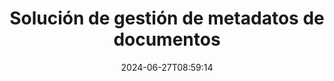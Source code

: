 ---
############################# Static ############################
layout: "family"
date:  2024-06-27T08:59:14
draft: false

product: "Metadata"
product_tag: "metadata"

lang: es

############################# Head ############################
head_title: ".NET, Java, Node.js, API de Python y aplicaciones de manipulación de metadatos en línea de GroupDocs"
head_description: "API de metadatos de documentos nativas de C# .NET y Java. Lea, escriba, edite y compare metainformación de todos los formatos populares. Analizar y exportar metadatos."

############################# Header ############################
title: "Solución de gestión de metadatos de documentos"
description:  |
  API y aplicaciones para leer, editar, reemplazar y eliminar metadatos de documentos, imágenes y otros formatos de archivos en plataformas populares.

  Agregue información de metadatos ocultos a sus archivos y documentos comerciales.

  Modifique o elimine metadatos que ya se presentan en sus documentos.

  Recopile y analice información sobre metadatos de documentos y archivos.

############################# Supported Platforms ###############################
supported_platforms:
  enable: true
  head_title: "Elige tu plataforma"
  title: "Independencia de plataforma"
  description: "GroupDocs.Metadata es compatible con una amplia gama de sistemas operativos y frameworks:"
  details_link_title: "Aprende más"

  items:
    # items loop
    - title: ".NET"
      description: GroupDocs.Metadata .NET 
      color: "blue"
      tag: "net"
      link: "/metadata/net/"
      features_link: "https://docs.groupdocs.com/metadata/net/system-requirements/"
      features:
          # features loop
          - rows: "3"
            content: |
                    .NET Core 3.0 or higher <br> .NET 5.0 or higher <br> .NET Standard 2.1
      
          # features loop
          - rows: "1"
            content: |
                    Windows <br> Linux <br> Mac OS
      
          # features loop
          - rows: "4"
            content: |
                    Microsoft Visual Studio <br> JetBrains Rider <br> Microsoft Visual Code
      
          # features loop
          - rows: "1"
            content: |
                    70+ file formats
      

    # items loop
    - title: "Java"
      description: GroupDocs.Metadata Java
      color: "red"
      tag: "java"
      link: "/metadata/java/"
      features_link: "https://docs.groupdocs.com/metadata/java/system-requirements/"
      features:
          # features loop
          - rows: "3"
            content: |
                    J2SE 7.0 or higher <br> Kotlin
      
          # features loop
          - rows: "1"
            content: |
                    Windows <br> Linux <br> Mac OS
      
          # features loop
          - rows: "4"
            content: |
                    IntelliJ IDEA <br> Eclipse <br> NetBeans
      
          # features loop
          - rows: "1"
            content: |
                    70+ file formats

    # items loop
    - title: "Node.js"
      description: GroupDocs.Metadata Node.js
      color: "green"
      tag: "nodejs-java"
      link: "/metadata/nodejs-java/"
      features_link: "https://docs.groupdocs.com/metadata/nodejs-java/system-requirements/"
      features:
          # features loop
          - rows: "3"
            content: |
                    Node.js 16+ and J2SE 8.0 (1.8)+
      
          # features loop
          - rows: "1"
            content: |
                    Windows <br> Linux <br> Mac OS
      
          # features loop
          - rows: "4"
            content: |
                    Atom <br> Visual Studio Code <br> Cualquier otro editor de texto
      
          # features loop
          - rows: "1"
            content: |
                    70+ file formats

    # items loop
    - title: "Python"
      description: GroupDocs.Metadata Python
      color: "yellow"
      tag: "python-net"
      link: "/metadata/python-net/"
      features_link: "https://docs.groupdocs.com/metadata/python-net/system-requirements/"
      features:
          # features loop
          - rows: "3"
            content: |
                    Python 3.9+ and .Net 6+
      
          # features loop
          - rows: "1"
            content: |
                    Windows <br> Linux <br> Mac OS
      
          # features loop
          - rows: "4"
            content: |
                    IDLE <br> PyCharm <br> Visual Studio Code
      
          # features loop
          - rows: "1"
            content: |
                    70+ file formats

############################# Features ###############################
features:
  enable: true
  title: "Revisión de características de GroupDocs.Metadata"
  description: "Nuestra solución está diseñada para manipular metadatos en muchos formatos de archivos populares, incluidas imágenes y documentos de Office."

  items:
    # items loop
    - icon: "protect"
      title: "Proteger la información empresarial"
      content: "Agregue metadatos ocultos a sus archivos y documentos confidenciales."

    # items loop
    - icon: "control"
      title: "Controlar los metadatos del documento."
      content: "Recopile información detallada sobre los metadatos contenidos en los documentos."

    # items loop
    - icon: "manipulate"
      title: "Manipular la información de metadatos"
      content: "Modifique contenido o elimine metadatos en muchos formatos de archivo compatibles."

    # items loop
    - icon: "additional"
      title: "Varias características adicionales"
      content: "Obtenga vista previa de documentos, extraiga paquetes de metadatos, etc."

############################# Code Samples ###############################
code_samples:
  enable: true
  title: "Proteger documentos usando metadatos"
  description: "GroupDocs.Metadata ejemplos de códigos de operaciones típicas."

  items:
    # items loop
    - title: "Elimine metadatos innecesarios de imágenes y documentos"
      content: "GroupDocs.Metadata le ayuda a eliminar fácilmente información oculta de sus archivos y documentos. Puede eliminar rápidamente detalles como cuándo y dónde se tomó una imagen, o eliminar información del autor y del editor de los documentos de Office."
      samples:
          # samples loop
          - language: "C#"
            color: "blue"
            content: |
                    <code class="language-csharp" data-lang="csharp">
                        // Pasar la ruta a un documento al constructor Metadata

                        using (Metadata metadata = new Metadata("source.docx"))
                        {
                            // Eliminar las propiedades del documento conectadas al creador y al editor
                            var affected = metadata.RemoveProperties(
                                p => p.Tags.Contains(Tags.Person.Creator) ||
                                    p.Tags.Contains(Tags.Person.Editor));

                            // Resultado del proceso de eliminación de metadatos
                            Console.WriteLine("Properties removed: {0}", affected);

                            // Guardar documento limpio
                            metadata.Save("result.docx");
                        }                    
                    </code>

          # samples loop
          - language: "Java"
            color: "red"
            content: |
                    <code class="language-java" data-lang="java">
                        // Pasar la ruta a un documento al constructor Metadata

                        try (Metadata metadata = new Metadata("source.docx"){

                            // Eliminar las propiedades del documento conectadas al creador y al editor
                            int affected = metadata.removeProperties(
                                new ContainsTagSpecification(Tags.getPerson().getCreator()).or(
                                new ContainsTagSpecification(Tags.getPerson().getEditor())));

                            // Resultado del proceso de eliminación de metadatos
                            System.out.println(String.format("Properties removed: %s", affected));

                            // Guardar documento limpio
                            metadata.save("result.docx");
                        }

                    </code>

          # samples loop
          - language: "TypeScript"
            color: "green"
            content: |
                    <code class="language-java" data-lang="javascript">
                        // Pasar la ruta a un documento al constructor Metadata

                        const metadata = new groupdocs.metadata.Metadata("source.docx");
    
                        // Eliminar las propiedades del documento conectadas al creador y al editor
                        var affected = metadata.removeProperties(
                            new groupdocs.metadata.ContainsTagSpecification(groupdocs.metadata.Tags.getPerson().getCreator()).or(
                            new groupdocs.metadata.ContainsTagSpecification(groupdocs.metadata.Tags.getPerson().getEditor()))
                            );

                        // Resultado del proceso de eliminación de metadatos
                        console.log('Properties removed: ${affected}');

                        // Guardar documento limpio
                        metadata.save("result.docx");                        

                    </code>

          # samples loop
          - language: "Python"
            color: "yellow"
            content: |
                    <code class="python-net" data-lang="python">
                        import groupdocs.metadata as gm
                        
                        def run():

                            # Pasar la ruta a un documento al constructor Metadata
                            with gm.Metadata("input.docx") as metadata:

                                # Eliminar las propiedades del documento conectadas al creador y al editor
                                specification = gm.search.ContainsTagSpecification(gm.tagging.Tags.person.creator).
                                    either(gm.search.ContainsTagSpecification(gm.tagging.Tags.person.editor)).
                                    either(gm.search.OfTypeSpecification(gm.common.MetadataPropertyType.STRING).
                                    both(gm.search.WithValueSpecification("John")))
                                affected = metadata.remove_properties(specification)

                                # Resultado del proceso de eliminación de metadatos
                                print(f"Properties removed: {affected}")

                                # Guardar documento limpio
                                metadata.save("output.docx")

                    </code>

############################# Supported Formats ###############################
formats:
  enable: true
  title: "Se admiten más de 70 formatos."
  description: "GroupDocs.Metadata ayuda a controlar los metadatos en formatos de archivos y documentos populares."

############################# Metrics ###############################
metrics:
  enable: true
  title: "GroupDocs.Metadata logros"
  description: "Descubra las métricas clave de los logros de nuestra biblioteca"

  items:
    # items loop
    - number: "70+"
      title: "Formatos soportados"
      content: "GroupDocs.Metadata admite la manipulación de metadatos para más de 70 formatos de archivos populares."

    # items loop
    - number: "700k"
      title: "Descargas NuGet"
      content: "GroupDocs.Metadata para el paquete .NET NuGet se descargó más de 700.000 veces."

    # items loop
    - number: "15k"
      title: "Descargas de Maven"
      content: "GroupDocs.Metadata tiene 15.000 descargas en Maven. Potente gestión de metadatos Java."

    # items loop
    - number: "140+"
      title: "Clientes felices"
      content: "Tanto las empresas famosas como los desarrolladores individuales prefieren los productos GroupDocs para crear soluciones innovadoras."


############################# Customers ###############################
customers:
  enable: true
  title: "Nuestros clientes felices"
  description: "Productos de GroupDocs en los que confían muchos clientes a nivel mundial y que se utilizan en muchas soluciones comerciales competitivas en todo el mundo."

  items:
    # items loop
    - title: "BenQ Corporation"
      logo: "benq"
      
    # items loop
    - title: "Nasdaq Stock Market"
      logo: "nasdaq"
      
    # items loop
    - title: "AT&T Inc."
      logo: "att"
      
    # items loop
    - title: "Customer logo AstraZeneca"
      logo: "astrazeneca"
      
    # items loop
    - title: "Central Bank of Argentina"
      logo: "argentinacentralbank"
      
    # items loop
    - title: "Roche Holding AG"
      logo: "roche"
      
    # items loop
    - title: "Capita"
      logo: "capita"
      
    # items loop
    - title: "Axa S.A."
      logo: "axa"
      
    # items loop
    - title: "Instructure Inc."
      logo: "instructure"
      
    # items loop
    - title: "Wipro"
      logo: "wipro"


############################# Actions ###############################
actions:
  enable: true
  title: "¿Listo para empezar?"
  description: "Pruebe las funciones de GroupDocs.Metadata gratis en sus aplicaciones"

  items:
    # items loop
    - title: ".NET"
      color: "blue"
      link: "/metadata/net/"

    # items loop
    - title: "Java"
      color: "red"
      link: "/metadata/java/"

    # items loop
    - title: "Node.js"
      color: "green"
      link: "/metadata/nodejs-java/"   

    # items loop
    - title: "Python"
      color: "yellow"
      link: "/metadata/python-net/"      

############################# FAQ ###############################
faq:
  enable: true
  title: "Preguntas frecuentes"
  description: "¿Tiene preguntas sobre nuestro producto? ¡Tenemos respuestas!"

  items:
    # items loop
    - question: "¿Requiere GroupDocs.Metadata software de terceros para el procesamiento de metadatos de documentos?"
      answer: "GroupDocs.Metadata opera de forma independiente; no se necesitan bibliotecas externas como Microsoft Office o Adobe Acrobat."

    # items loop
    - question: "¿Puedo probar las funciones de GroupDocs.Metadata antes de comprarlas?"
      answer: "¡Absolutamente! GroupDocs.Metadata ofrece una prueba gratuita. Instálalo y explora sus capacidades. Sin embargo, tenga en cuenta que las versiones de prueba agregan 'insignias de prueba' a sus documentos y solo procesan las primeras 3 páginas. Para disfrutar de una experiencia completa, obtenga una licencia temporal gratuita de 30 días para disfrutar de todas las funciones. Consulte los detalles [aquí](https://purchase.groupdocs.com/temporary-license/)."

    # items loop
    - question: "¿Qué tipos de licencias están disponibles?"
      answer: "¿Busca una licencia de GroupDocs.Metadata? Lo tenemos cubierto con varias opciones. Elija entre licencias adaptadas a sus necesidades, en función de factores como la cantidad de desarrolladores en su equipo, las ubicaciones de implementación (por ejemplo, oficina única o lugares de trabajo remotos) y si la distribución al cliente final requiere compartir el SDK/API con los clientes. Alternativamente, opte por una licencia de uso mensual, donde paga según su uso con planes medidos. Explore más y encuentre la opción perfecta [aquí](https://purchase.groupdocs.com/pricing/metadata/net/)."

############################# Cloud Links ###############################
cloud_links:
  enable: true
  title: "GroupDocs.Metadata Las API de código bajo incluyen"
  description: "Administre metadatos confidenciales en archivos comerciales dentro de su aplicación utilizando nuestra API REST basada en la nube."
  
  items:
    # items loop
    - title: "GroupDocs.Metadata Cloud for cURL"
      content: "Trabaje con las API de manipulación de metadatos de cURL RESTful para gestionar la información de metadatos de PDF, Word, Excel, presentaciones, imágenes y archivos multimedia en sus aplicaciones."
      icon: "groupdocs_metadata-for-curl"
      link: "https://products.groupdocs.cloud/metadata/curl"

    # items loop
    - title: "GroupDocs.Metadata Cloud for .NET"
      content: "Utilice la API REST de metadatos con .NET SDK para agregar, editar, extraer, buscar y eliminar metadatos de formatos de documentos dentro de aplicaciones .NET."
      icon: "groupdocs_metadata-for-net"
      link: "https://products.groupdocs.cloud/metadata/net"

    # items loop
    - title: "GroupDocs.Metadata Cloud for Java"
      content: "Mejore sus aplicaciones Java con potentes funciones de administración de metadatos utilizando Metadata SDK para Java."
      icon: "groupdocs_metadata-for-java"
      link: "https://products.groupdocs.cloud/metadata/java"

############################# App links ###############################
app_links:
  enable: true
  title: "GroupDocs.Metadata No se incluyen aplicaciones de código"
  description: "Acceda a la aplicación web GroupDocs para gestionar metadatos de documentos. Procese más de 70 formatos de archivos populares en su navegador favorito GRATIS."

  items:
    # items loop
    - title: "GroupDocs.Metadata Total"
      content: "Aplicación gratuita para ver y editar metadatos de Word, Excel, PDF, PowerPoint y más de 70 tipos de documentos."
      icon: "groupdocs_metadata-app"
      link: "https://products.groupdocs.app/metadata/total"

    # items loop
    - title: "GroupDocs.Metadata DOCX"
      content: "Visor y editor de metadatos en línea gratuito para documentos de MS Word."
      icon: "groupdocs_words-app"
      link: "https://products.groupdocs.app/metadata/docx"

    # items loop
    - title: "GroupDocs.Metadata PDF"
      content: "Vea o edite información de metadatos de documentos PDF en línea."
      icon: "groupdocs_pdf-app"
      link: "https://products.groupdocs.app/metadata/pdf"


      


---